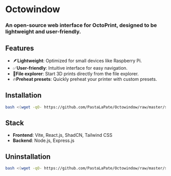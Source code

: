 # Octowindow

### An open-source web interface for OctoPrint, designed to be lightweight and user-friendly.

## Features

- 🪶**Lightweight**: Optimized for small devices like Raspberry Pi.
- ✅**User-friendly**: Intuitive interface for easy navigation.
- 📂**File explorer**: Start 3D prints directly from the file explorer.
- 🔥**Preheat presets**: Quickly preheat your printer with custom presets.

## Installation

```bash
bash <(wget -qO- https://github.com/PastaLaPate/Octowindow/raw/master/scripts/install.sh)
```

## Stack

- **Frontend**: Vite, React.js, ShadCN, Tailwind CSS
- **Backend**: Node.js, Express.js

## Uninstallation

```bash
bash <(wget -qO- https://github.com/PastaLaPate/Octowindow/raw/master/scripts/uninstall.sh)
```
